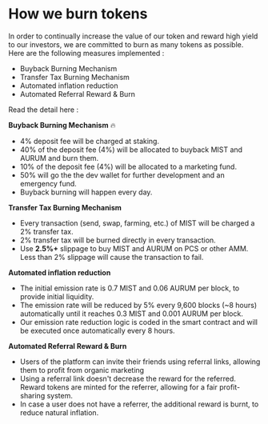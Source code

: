 # How we burn tokens



In order to continually increase the value of our token and reward high yield to our investors, we are committed to burn as many tokens as possible. Here are the following measures implemented :

* Buyback Burning Mechanism
* Transfer Tax Burning Mechanism
* Automated inflation reduction
* Automated Referral Reward & Burn

Read the detail here :

**Buyback Burning Mechanism** 🔥 

* 4% deposit fee will be charged at staking.
* 40% of the deposit fee \(4%\) will be allocated to buyback MIST and AURUM and burn them.
* 10% of the deposit fee \(4%\) will be allocated to a marketing fund.
* 50% will go the the dev wallet for further development and an emergency fund.
* Buyback burning will happen every day.

**Transfer Tax Burning Mechanism**

* Every transaction \(send, swap, farming, etc.\) of MIST will be charged a 2% transfer tax.
* 2% transfer tax will be burned directly in every transaction.
* Use **2.5%+** slippage to buy MIST and AURUM on PCS or other AMM. Less than 2% slippage will cause the transaction to fail.

**Automated inflation reduction**

* The initial emission rate is 0.7 MIST and 0.06 AURUM per block, to provide initial liquidity. 
* The emission rate will be reduced by 5% every 9,600 blocks \(~8 hours\) automatically until it reaches 0.3 MIST and 0.001 AURUM per block. 
* Our emission rate reduction logic is coded in the smart contract and will be executed once automatically every 8 hours.

**Automated Referral Reward & Burn**

* Users of the platform can invite their friends using referral links, allowing them to profit from organic marketing
* Using a referral link doesn't decrease the reward for the referred. Reward tokens are minted for the referrer, allowing for a fair profit-sharing system.
* In case a user does not have a referrer, the additional reward is burnt, to reduce natural inflation.


